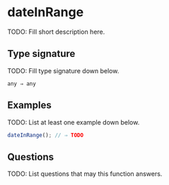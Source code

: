 # dateInRange

TODO: Fill short description here.

## Type signature

TODO: Fill type signature down below.

```
any ⇒ any
```

## Examples

TODO: List at least one example down below.

```javascript
dateInRange(); // ⇒ TODO
```

## Questions

TODO: List questions that may this function answers.
